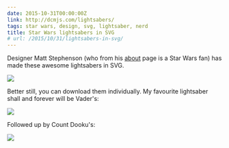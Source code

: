 ```yaml
---
date: 2015-10-31T00:00:00Z
link: http://dcmjs.com/lightsabers/
tags: star wars, design, svg, lightsaber, nerd
title: Star Wars lightsabers in SVG
# url: /2015/10/31/lightsabers-in-svg/
---
```


Designer Matt Stephenson (who from his [about](http://dcmjs.com/about/) page is a Star Wars fan) has made these awesome lightsabers in SVG.

<img src="http://dcmjs.com/lightsabers/images/all.svg">

Better still, you can download them individually. My favourite lightsaber shall and forever will be Vader's:

<img src="http://dcmjs.com/lightsabers/images/vader.svg">

Followed up by Count Dooku's:

<img src="http://dcmjs.com/lightsabers/images/dooku.svg">